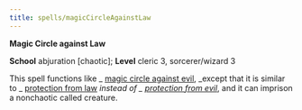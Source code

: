 ```yaml
---
title: spells/magicCircleAgainstLaw
---
```

 **Magic Circle against Law**

**School** abjuration [chaotic]; **Level** cleric 3, sorcerer/wizard 3

This spell functions like _ [magic circle against evil](magicCircleAgainstEvil.md#_magic-circle-against-evil), _except that it is similar to _ [protection from law](protectionFromLaw.md#_protection-from-law) _instead of _ [protection from evil](protectionFromEvil.md#_protection-from-evil)_, and it can imprison a nonchaotic called creature.

